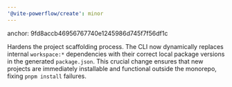 ```yaml
---
'@vite-powerflow/create': minor
---
```


anchor: 9fd8accb46956767740e1245986d745f7f56df1c

Hardens the project scaffolding process. The CLI now dynamically replaces internal `workspace:*` dependencies with their correct local package versions in the generated `package.json`. This crucial change ensures that new projects are immediately installable and functional outside the monorepo, fixing `pnpm install` failures.
